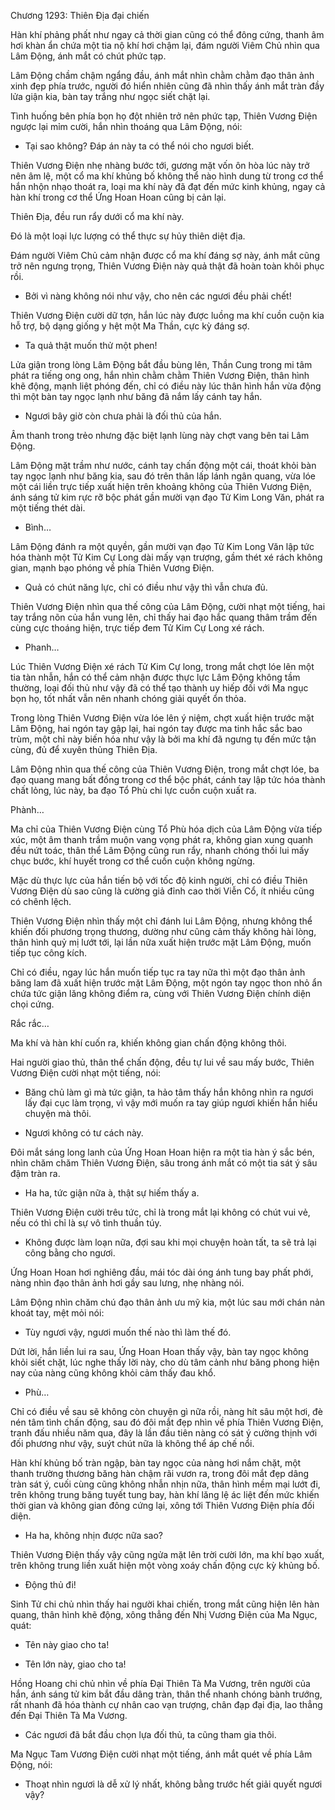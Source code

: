 




Chương 1293: Thiên Địa đại chiến


Hàn khí phảng phất như ngay cả thời gian cũng có thể đông cứng, thanh âm hơi khàn ẩn chứa một tia nộ khí hơi chậm lại, đám người Viêm Chủ nhìn qua Lâm Động, ánh mắt có chút phức tạp.

Lâm Động chầm chậm ngẩng đầu, ánh mắt nhìn chằm chằm đạo thân ảnh xinh đẹp phía trước, người đó hiển nhiên cũng đã nhìn thấy ánh mắt tràn đầy lửa giận kia, bàn tay trắng như ngọc siết chặt lại.

Tình huống bên phía bọn họ đột nhiên trở nên phức tạp, Thiên Vương Điện ngược lại mỉm cười, hắn nhìn thoáng qua Lâm Động, nói:

- Tại sao không? Đáp án này ta có thể nói cho ngươi biết.

Thiên Vương Điện nhẹ nhàng bước tới, gương mặt vốn ôn hòa lúc này trở nên âm lệ, một cổ ma khí khủng bố không thể nào hình dung từ trong cơ thể hắn nhộn nhạo thoát ra, loại ma khí này đã đạt đến mức kinh khủng, ngay cả hàn khí trong cơ thể Ứng Hoan Hoan cũng bị cản lại.

Thiên Địa, đều run rẩy dưới cổ ma khí này.

Đó là một loại lực lượng có thể thực sự hủy thiên diệt địa.

Đám người Viêm Chủ cảm nhận được cổ ma khí đáng sợ này, ánh mắt cũng trở nên ngưng trọng, Thiên Vương Điện này quả thật đã hoàn toàn khôi phục rồi.

- Bởi vì nàng không nói như vậy, cho nên các ngươi đều phải chết!

Thiên Vương Điện cười dữ tợn, hắn lúc này được luồng ma khí cuồn cuộn kia hỗ trợ, bộ dạng giống y hệt một Ma Thần, cực kỳ đáng sợ.

- Ta quả thật muốn thử một phen!

Lửa giận trong lòng Lâm Động bắt đầu bùng lên, Thần Cung trong mi tâm phát ra tiếng ong ong, hắn nhìn chằm chằm Thiên Vương Điện, thân hình khẽ động, mạnh liệt phóng đến, chỉ có điều này lúc thân hình hắn vừa động thì một bàn tay ngọc lạnh như băng đã nắm lấy cánh tay hắn.

- Ngươi bây giờ còn chưa phải là đối thủ của hắn.

Âm thanh trong trẻo nhưng đặc biệt lạnh lùng này chợt vang bên tai Lâm Động.

Lâm Động mặt trầm như nước, cánh tay chấn động một cái, thoát khỏi bàn tay ngọc lạnh như băng kia, sau đó trên thân lấp lánh ngân quang, vừa lóe một cái liền trực tiếp xuất hiện trên khoảng không của Thiên Vương Điện, ánh sáng tử kim rực rỡ bộc phát gần mười vạn đạo Tử Kim Long Văn, phát ra một tiếng thét dài.

- Bình…

Lâm Động đánh ra một quyền, gần mười vạn đạo Tử Kim Long Văn lập tức hóa thành một Tử Kim Cự Long dài mấy vạn trượng, gầm thét xé rách không gian, mạnh bạo phóng về phía Thiên Vương Điện.

- Quả có chút năng lực, chỉ có điều như vậy thì vẫn chưa đủ.

Thiên Vương Điện nhìn qua thế công của Lâm Động, cười nhạt một tiếng, hai tay trắng nõn của hắn vung lên, chỉ thấy hai đạo hắc quang thâm trầm đến cùng cực thoáng hiện, trực tiếp đem Tử Kim Cự Long xé rách.

- Phanh…

Lúc Thiên Vương Điện xé rách Tử Kim Cự long, trong mắt chợt lóe lên một tia tàn nhẫn, hắn có thể cảm nhận được thực lực Lâm Động không tầm thường, loại đối thủ như vậy đã có thể tạo thành uy hiếp đối với Ma ngục bọn họ, tốt nhất vẫn nên nhanh chóng giải quyết ổn thỏa.

Trong lòng Thiên Vương Điện vừa lóe lên ý niệm, chợt xuất hiện trước mặt Lâm Động, hai ngón tay gập lại, hai ngón tay được ma tinh hắc sắc bao trùm, một chỉ này biến hóa như vậy là bởi ma khí đã ngưng tụ đến mức tận cùng, đủ để xuyên thủng Thiên Địa.

Lâm Động nhìn qua thế công của Thiên Vương Điện, trong mắt chợt lóe, ba đạo quang mang bất đồng trong cơ thể bộc phát, cánh tay lập tức hóa thành chất lỏng, lúc này, ba đạo Tổ Phù chi lực cuồn cuộn xuất ra.

Phành…

Ma chỉ của Thiên Vương Điện cùng Tổ Phù hóa dịch của Lâm Động vừa tiếp xúc, một âm thanh trầm muộn vang vọng phát ra, không gian xung quanh đều nứt toác, thân thể Lâm Động cũng run rẩy, nhanh chóng thối lui mấy chục bước, khí huyết trong cơ thể cuồn cuộn không ngừng.

Mặc dù thực lực của hắn tiến bộ với tốc độ kinh người, chỉ có điều Thiên Vương Điện dù sao cũng là cường giả đỉnh cao thời Viễn Cổ, ít nhiều cũng có chênh lệch.

Thiên Vương Điện nhìn thấy một chỉ đánh lui Lâm Động, nhưng không thể khiến đối phương trọng thương, dường như cũng cảm thấy không hài lòng, thân hình quỷ mị lướt tới, lại lần nữa xuất hiện trước mặt Lâm Động, muốn tiếp tục công kích.

Chỉ có điều, ngay lúc hắn muốn tiếp tục ra tay nữa thì một đạo thân ảnh băng lam đã xuất hiện trước mặt Lâm Động, một ngón tay ngọc thon nhỏ ẩn chứa tức giận lăng không điểm ra, cùng với Thiên Vương Điện chính diện chọi cứng.

Rắc rắc…

Ma khí và hàn khí cuốn ra, khiến không gian chấn động không thôi.

Hai người giao thủ, thân thể chấn động, đều tự lui về sau mấy bước, Thiên Vương Điện cười nhạt một tiếng, nói:

- Băng chủ làm gì mà tức giận, ta hảo tâm thấy hắn không nhìn ra ngươi lấy đại cục làm trọng, vì vậy mới muốn ra tay giúp ngươi khiến hắn hiểu chuyện mà thôi.

- Ngươi không có tư cách này.

Đôi mắt sáng long lanh của Ứng Hoan Hoan hiện ra một tia hàn ý sắc bén, nhìn chăm chăm Thiên Vương Điện, sâu trong ánh mắt có một tia sát ý sâu đậm tràn ra.

- Ha ha, tức giận nữa à, thật sự hiếm thấy a.

Thiên Vương Điện cười trêu tức, chỉ là trong mắt lại không có chút vui vẻ, nếu có thì chỉ là sự vô tình thuần túy.

- Không được làm loạn nữa, đợi sau khi mọi chuyện hoàn tất, ta sẽ trả lại công bằng cho ngươi.

Ứng Hoan Hoan hơi nghiêng đầu, mái tóc dài óng ánh tung bay phất phới, nàng nhìn đạo thân ảnh hơi gầy sau lưng, nhẹ nhàng nói.

Lâm Động nhìn chăm chú đạo thân ảnh ưu mỹ kia, một lúc sau mới chán nản khoát tay, mệt mỏi nói:

- Tùy ngươi vậy, ngươi muốn thế nào thì làm thế đó.

Dứt lời, hắn liền lui ra sau, Ứng Hoan Hoan thấy vậy, bàn tay ngọc không khỏi siết chặt, lúc nghe thấy lời này, cho dù tâm cảnh như băng phong hiện nay của nàng cũng không khỏi cảm thấy đau khổ.

- Phù…

Chỉ có điều về sau sẽ không còn chuyện gì nữa rồi, nàng hít sâu một hơi, đè nén tâm tình chấn động, sau đó đôi mắt đẹp nhìn về phía Thiên Vương Điện, tranh đấu nhiều năm qua, đây là lần đầu tiên nàng có sát ý cường thịnh với đối phương như vậy, suýt chút nữa là không thể áp chế nổi.

Hàn khí khủng bố tràn ngập, bàn tay ngọc của nàng hơi nắm chặt, một thanh trường thương băng hàn chậm rãi vươn ra, trong đôi mắt đẹp dâng tràn sát ý, cuối cùng cũng không nhẫn nhịn nữa, thân hình mềm mại lướt đi, trên không trung băng tuyết tung bay, hàn khí lăng lệ ác liệt đến mức khiến thời gian và không gian đông cứng lại, xông tới Thiên Vương Điện phía đối diện.

- Ha ha, không nhịn được nữa sao?

Thiên Vương Điện thấy vậy cũng ngửa mặt lên trời cười lớn, ma khí bạo xuất, trên không trung liền xuất hiện một vòng xoáy chấn động cực kỳ khủng bố.

- Động thủ đi!

Sinh Tử chi chủ nhìn thấy hai người khai chiến, trong mắt cũng hiện lên hàn quang, thân hình khẽ động, xông thẳng đến Nhị Vương Điện của Ma Ngục, quát:

- Tên này giao cho ta!

- Tên lớn này, giao cho ta!

Hồng Hoang chi chủ nhìn về phía Đại Thiên Tà Ma Vương, trên người của hắn, ánh sáng tử kim bắt đầu dâng tràn, thân thể nhanh chóng bành trướng, rất nhanh đã hóa thành cự nhân cao vạn trượng, chân đạp đại địa, lao thẳng đến Đại Thiên Tà Ma Vương.

- Các ngươi đã bắt đầu chọn lựa đối thủ, ta cũng tham gia thôi.

Ma Ngục Tam Vương Điện cười nhạt một tiếng, ánh mắt quét về phía Lâm Động, nói:

- Thoạt nhìn ngươi là dễ xử lý nhất, không bằng trước hết giải quyết ngươi vậy?




